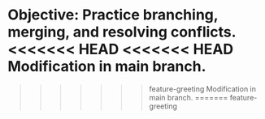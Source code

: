 Objective: Practice branching, merging, and resolving conflicts.
<<<<<<< HEAD
<<<<<<< HEAD
Modification in main branch.
=======
>>>>>>> feature-greeting
Modification in main branch.
=======
>>>>>>> feature-greeting
